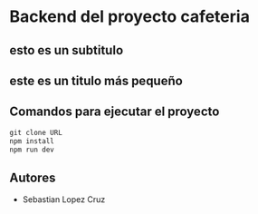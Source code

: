 # Backend del proyecto cafeteria

## esto es un subtitulo
## este es un titulo más pequeño

## Comandos para ejecutar el proyecto


```javascript
git clone URL
npm install
npm run dev
```

## Autores

- Sebastian Lopez Cruz